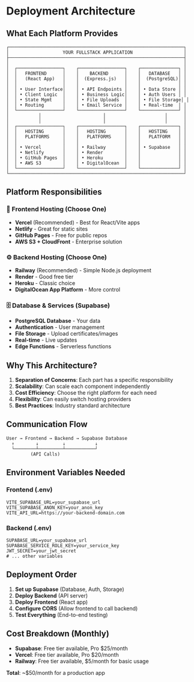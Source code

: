 # Deployment Architecture

## What Each Platform Provides

```
┌─────────────────────────────────────────────────────────────────┐
│                    YOUR FULLSTACK APPLICATION                   │
├─────────────────────────────────────────────────────────────────┤
│                                                                 │
│  ┌─────────────────┐    ┌─────────────────┐    ┌──────────────┐ │
│  │   FRONTEND      │    │    BACKEND      │    │   DATABASE   │ │
│  │   (React App)   │    │  (Express.js)   │    │  (PostgreSQL)│ │
│  │                 │    │                 │    │              │ │
│  │ • User Interface│    │ • API Endpoints │    │ • Data Store │ │
│  │ • Client Logic  │    │ • Business Logic│    │ • Auth Users │ │
│  │ • State Mgmt    │    │ • File Uploads  │    │ • File Storage│ │
│  │ • Routing       │    │ • Email Service │    │ • Real-time  │ │
│  └─────────────────┘    └─────────────────┘    └──────────────┘ │
│           │                       │                      │      │
│           │                       │                      │      │
│  ┌─────────────────┐    ┌─────────────────┐    ┌──────────────┐ │
│  │   HOSTING       │    │   HOSTING       │    │   HOSTING    │ │
│  │   PLATFORMS     │    │   PLATFORMS     │    │   PLATFORM   │ │
│  │                 │    │                 │    │              │ │
│  │ • Vercel        │    │ • Railway       │    │ • Supabase   │ │
│  │ • Netlify       │    │ • Render        │    │              │ │
│  │ • GitHub Pages  │    │ • Heroku        │    │              │ │
│  │ • AWS S3        │    │ • DigitalOcean  │    │              │ │
│  └─────────────────┘    └─────────────────┘    └──────────────┘ │
└─────────────────────────────────────────────────────────────────┘
```

## Platform Responsibilities

### 🎨 Frontend Hosting (Choose One)
- **Vercel** (Recommended) - Best for React/Vite apps
- **Netlify** - Great for static sites
- **GitHub Pages** - Free for public repos
- **AWS S3 + CloudFront** - Enterprise solution

### ⚙️ Backend Hosting (Choose One)
- **Railway** (Recommended) - Simple Node.js deployment
- **Render** - Good free tier
- **Heroku** - Classic choice
- **DigitalOcean App Platform** - More control

### 🗄️ Database & Services (Supabase)
- **PostgreSQL Database** - Your data
- **Authentication** - User management
- **File Storage** - Upload certificates/images
- **Real-time** - Live updates
- **Edge Functions** - Serverless functions

## Why This Architecture?

1. **Separation of Concerns**: Each part has a specific responsibility
2. **Scalability**: Can scale each component independently
3. **Cost Efficiency**: Choose the right platform for each need
4. **Flexibility**: Can easily switch hosting providers
5. **Best Practices**: Industry standard architecture

## Communication Flow

```
User → Frontend → Backend → Supabase Database
  ↑        ↓         ↓           ↓
  └────────┴─────────┴───────────┘
         (API Calls)
```

## Environment Variables Needed

### Frontend (.env)
```env
VITE_SUPABASE_URL=your_supabase_url
VITE_SUPABASE_ANON_KEY=your_anon_key
VITE_API_URL=https://your-backend-domain.com
```

### Backend (.env)
```env
SUPABASE_URL=your_supabase_url
SUPABASE_SERVICE_ROLE_KEY=your_service_key
JWT_SECRET=your_jwt_secret
# ... other variables
```

## Deployment Order

1. **Set up Supabase** (Database, Auth, Storage)
2. **Deploy Backend** (API server)
3. **Deploy Frontend** (React app)
4. **Configure CORS** (Allow frontend to call backend)
5. **Test Everything** (End-to-end testing)

## Cost Breakdown (Monthly)

- **Supabase**: Free tier available, Pro $25/month
- **Vercel**: Free tier available, Pro $20/month
- **Railway**: Free tier available, $5/month for basic usage

**Total**: ~$50/month for a production app 
